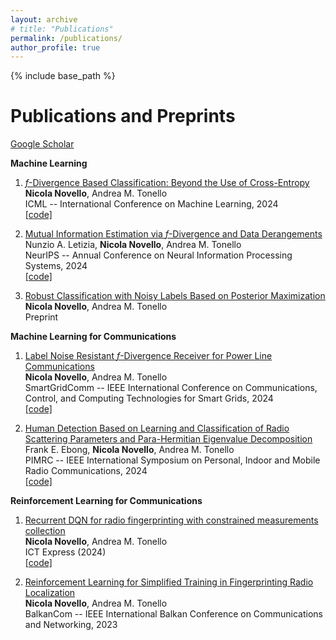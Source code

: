```yaml
---
layout: archive
# title: "Publications"
permalink: /publications/
author_profile: true
---
```



{% include base_path %}

Publications and Preprints 
======
[Google Scholar](https://scholar.google.com/citations?user=4PPM0GkAAAAJ&hl=en)

**Machine Learning**
1. [$f$-Divergence Based Classification: Beyond the Use of Cross-Entropy](https://proceedings.mlr.press/v235/novello24a.html)             
**Nicola Novello**, Andrea M. Tonello                                      
ICML -- International Conference on Machine Learning, 2024                     
[[code]](https://github.com/nicolaNovello/discriminative-classification-fDiv)

2. [Mutual Information Estimation via $f$-Divergence and Data Derangements](https://proceedings.neurips.cc/paper_files/paper/2024/hash/bdcfa850adac4a1088153881282ca972-Abstract-Conference.html)                     
Nunzio A. Letizia, **Nicola Novello**, Andrea M. Tonello       
NeurIPS -- Annual Conference on Neural Information Processing Systems, 2024                                                             
[[code]](https://github.com/nicolaNovello/fDIME)

3. [Robust Classification with Noisy Labels Based on Posterior Maximization](https://arxiv.org/abs/2504.06805)      
**Nicola Novello**, Andrea M. Tonello       
Preprint  

**Machine Learning for Communications**

1. [Label Noise Resistant $f$-Divergence Receiver for Power Line Communications](https://ieeexplore.ieee.org/abstract/document/10738036)                      
**Nicola Novello**, Andrea M. Tonello                                      
SmartGridComm -- IEEE International Conference on Communications, Control, and Computing Technologies for Smart Grids, 2024                     
[[code]](https://github.com/nicolaNovello/label-noise-PLC)

2. [Human Detection Based on Learning and Classification of Radio Scattering Parameters and Para-Hermitian Eigenvalue Decomposition](https://ieeexplore.ieee.org/abstract/document/10817311)                       
Frank E. Ebong, **Nicola Novello**, Andrea M. Tonello                                      
PIMRC -- IEEE International Symposium on Personal, Indoor and Mobile Radio Communications, 2024                     
[[code]](https://github.com/nicolaNovello/S-PBHD)




**Reinforcement Learning for Communications**

1. [Recurrent DQN for radio fingerprinting with constrained measurements collection](https://www.sciencedirect.com/science/article/pii/S2405959524000882)                      
**Nicola Novello**, Andrea M. Tonello                                      
ICT Express (2024)                    
[[code]](https://github.com/nicolaNovello/Iterative-Intelligent-Sampling)

2. [Reinforcement Learning for Simplified Training in Fingerprinting Radio Localization](https://ieeexplore.ieee.org/abstract/document/10167948)                          
**Nicola Novello**, Andrea M. Tonello                                      
BalkanCom -- IEEE International Balkan Conference on Communications and Networking, 2023                     


